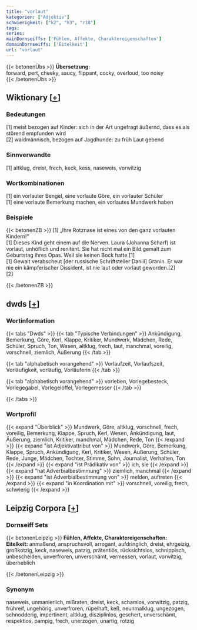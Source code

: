 ```yaml
---
title: "vorlaut"
kategorien: ["Adjektiv"]
schwierigkeit: ["k2", "h3", "r18"]
tags:
series:
mainDornseiffs: ['Fühlen, Affekte, Charaktereigenschaften']
domainDornseiffs: ['Eitelkeit']
url: "vorlaut"
---
```


{{< betonenÜbs >}}
**Übersetzung:**  
forward, pert, cheeky, saucy, flippant, cocky, overloud, too noisy  
{{< /betonenÜbs >}}

## Wiktionary [[+](https://de.wiktionary.org/wiki/vorlaut)]

### Bedeutungen
[1] meist bezogen auf Kinder: sich in der Art ungefragt äußernd, dass es als störend empfunden wird  
[2] waidmännisch, bezogen auf Jagdhunde: zu früh Laut gebend  

### Sinnverwandte
[1] altklug, dreist, frech, keck, kess, naseweis, vorwitzig  

### Wortkombinationen
[1] ein vorlauter Bengel, eine vorlaute Göre, ein vorlauter Schüler  
[1] eine vorlaute Bemerkung machen, ein vorlautes Mundwerk haben  

### Beispiele
{{< betonenZB >}}
[1] „Ihre Rotznase ist eines von den ganz vorlauten Kindern!“  
[1] Dieses Kind geht einem auf die Nerven. Laura (Johanna Scharf) ist vorlaut, unhöflich und renitent. Sie hat nicht mal ein Bild gemalt zum Geburtstag ihres Opas. Weil sie keinen Bock hatte.[1]  
[1] Gewalt verabscheut [der russische Schriftsteller Daniil] Granin. Er war nie ein kämpferischer Dissident, ist nie laut oder vorlaut geworden.[2]  
[2]  

{{< /betonenZB >}}


## dwds [[+](https://www.dwds.de/wb/vorlaut)]

### Wortinformation
{{< tabs "Dwds" >}}
{{< tab "Typische Verbindungen" >}}
Ankündigung, Bemerkung, Göre, Kerl, Klappe, Kritiker, Mundwerk, Mädchen, Rede, Schüler, Spruch, Ton, Wesen, altklug, frech, laut, manchmal, voreilig, vorschnell, ziemlich, Äußerung
{{< /tab >}}

{{< tab "alphabetisch vorangehend" >}}
Vorlaufzeit, Vorlaufszeit, Vorläufigkeit, vorläufig, Vorläuferin
{{< /tab >}}

{{< tab "alphabetisch vorangehend" >}}
vorleben, Vorlegebesteck, Vorlegegabel, Vorlegelöffel, Vorlegemesser
{{< /tab >}}

{{< /tabs >}}

### Wortprofil
{{< expand "Überblick" >}} Mundwerk, Göre, altklug, vorschnell, frech, voreilig, Bemerkung, Klappe, Spruch, Kerl, Wesen, Ankündigung, laut, Äußerung, ziemlich, Kritiker, manchmal, Mädchen, Rede, Ton {{< /expand >}}
{{< expand "ist Adjektivattribut von" >}} Mundwerk, Göre, Bemerkung, Klappe, Spruch, Ankündigung, Kerl, Kritiker, Wesen, Äußerung, Schüler, Rede, Junge, Mädchen, Tochter, Stimme, Sohn, Journalist, Verhalten, Ton {{< /expand >}}
{{< expand "ist Prädikativ von" >}} ich, sie {{< /expand >}}
{{< expand "hat Adverbialbestimmung" >}} ziemlich, manchmal {{< /expand >}}
{{< expand "ist Adverbialbestimmung von" >}} melden, auftreten {{< /expand >}}
{{< expand "in Koordination mit" >}} vorschnell, voreilig, frech, schwierig {{< /expand >}}

## Leipzig Corpora [[+](https://corpora.uni-leipzig.de/en/res?word=vorlaut&corpusId=deu_newscrawl-public_2018)]

### Dornseiff Sets
{{< betonenLeipzig >}}
**Fühlen, Affekte, Charaktereigenschaften:**  
**Eitelkeit:** anmaßend, anspruchsvoll, arrogant, aufdringlich, dreist, ehrgeizig, großkotzig, keck, naseweis, patzig, prätentiös, rücksichtslos, schnippisch, unbescheiden, unverfroren, unverschämt, vermessen, vorlaut, vorwitzig, überheblich  

{{< /betonenLeipzig >}}

### Synonym
naseweis, unmanierlich, mißraten, dreist, keck, schamlos, vorwitzig, patzig, frühreif, ungehörig, unverfroren, rüpelhaft, keß, neunmalklug, ungezogen, schnodderig, impertinent, altklug, disziplinlos, geschert, unverschämt, respektlos, pampig, frech, unerzogen, unartig, rotzig

